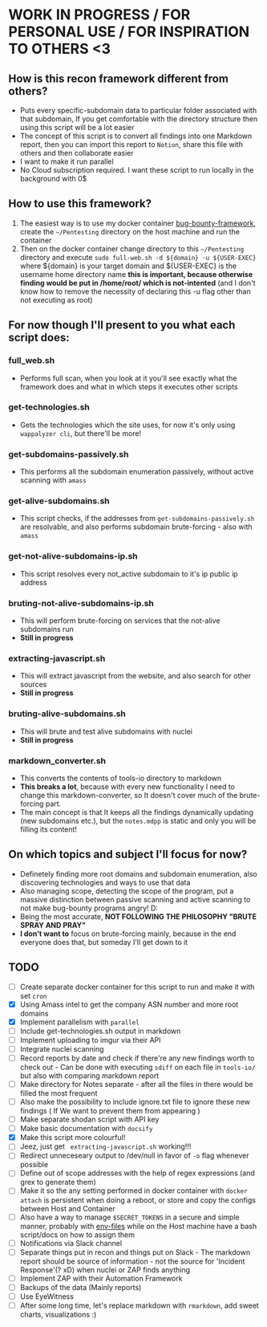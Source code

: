 
# WORK IN PROGRESS / FOR PERSONAL USE / FOR INSPIRATION TO OTHERS <3

## How is this recon framework different from others?
- Puts every specific-subdomain data to particular folder associated with that subdomain, If you get comfortable with the directory structure then using this script will be a lot easier
- The concept of this script is to convert all findings into one Markdown report, then you can import this report to ```Notion```, share this file with others and then collaborate easier
- I want to make it run parallel
- No Cloud subscription required. I want these script to run locally in the background with 0$

## How to use this framework?
1. The easiest way is to use my docker container [bug-bounty-framework](https://github.com/Cloufish/blackarch-zsh-container/tree/master/bug-bounty-framework-web), create the ```~/Pentesting``` directory on the host machine and run the container
2. Then on the docker container change directory to this ```~/Pentesting``` directory and execute ```sudo full-web.sh -d ${domain} -u ${USER-EXEC}``` where ${domain} is your target domain and ${USER-EXEC} is the username home directory name **this is important, because otherwise finding would be put in /home/root/  which is not-intented**  (and I don't know how to remove the necessity of declaring this -u flag other than not executing as root)
## For now though I'll present to you what each script does:

### full_web.sh
- Performs full scan, when you look at it you'll see exactly what the framework does and what in which steps it executes other scripts
### get-technologies.sh
- Gets the technologies which the site uses, for now it's only using ```wappalyzer cli```, but there'll be more!
### get-subdomains-passively.sh
- This performs all the subdomain enumeration passively, without active scanning with ```amass```
### get-alive-subdomains.sh
- This script checks, if the addresses from ```get-subdomains-passively.sh``` are resolvable, and also performs subdomain brute-forcing - also with ```amass```
### get-not-alive-subdomains-ip.sh
- This script resolves every not_active subdomain to it's ip public ip address
### bruting-not-alive-subdomains-ip.sh
- This will perform brute-forcing on services that the not-alive subdomains run
- **Still in progress**
### extracting-javascript.sh
- This will extract javascript from the website, and also search for other sources
- **Still in progress**
### bruting-alive-subdomains.sh
- This will brute and test alive subdomains with nuclei
- **Still in progress**
### markdown_converter.sh
- This converts the contents of tools-io directory to markdown
- **This breaks a lot**, because with every new functionality I need to change this markdown-converter, so It doesn't cover much of the brute-forcing part.
- The main concept is that It keeps all the findings dynamically updating (new subdomains etc.), but the ```notes.mdpp``` is static and only you will be filling its content!
## On which topics and subject I'll focus for now?
- Definetely finding more root domains and subdomain enumeration, also discovering technologies and ways to use that data
- Also managing scope, detecting the scope of the program, put a massive distinction between passive scanning and active scanning to not make bug-bounty programs angry! D:
- Being the most accurate, **NOT FOLLOWING THE PHILOSOPHY "BRUTE SPRAY AND PRAY"**
- **I don't want to** focus on brute-forcing mainly, because in the end everyone does that, but someday I'll get down to it
## TODO
- [ ] Create separate docker container for this script to run and make it with set ```cron```
- [x] Using Amass intel to get the company ASN number and more root domains
- [x] Implement parallelism with ```parallel```
- [ ] Include get-technologies.sh output in markdown
- [ ] Implement uploading to imgur via their API
- [ ] Integrate nuclei scanning
- [ ] Record reports by date and check if there're any new findings worth to check out - Can be done with executing ```sdiff``` on each file in ```tools-io/``` but also with comparing markdown report
- [ ] Make directory for Notes separate - after all the files in there would be filled the most frequent
- [ ] Also make the possibility to include ignore.txt file to ignore these new findings ( If We want to prevent them from appearing )
- [ ] Make separate shodan script with API key
- [ ] Make basic documentation with ```docsify```
- [x] Make this script more colourful!
- [ ] Jeez, just get ``` extracting-javascript.sh``` working!!!
- [ ] Redirect unneceseary output to /dev/null in favor of ```-o``` flag whenever possible
- [ ] Define out of scope addresses with the help of regex expressions (and grex to generate them)
- [ ] Make it so the any setting performed in docker container with ```docker attach``` is persistent when doing a reboot, or store and copy the configs between Host and Container
- [ ] Also have a way to manage ```$SECRET_TOKENS``` in a secure and simple manner, probably with [env-files](https://docs.docker.com/engine/reference/commandline/run/#set-environment-variables--e---env---env-file) while on the Host machine have a bash script/docs on how to assign them
- [ ] Notifications via Slack channel
- [ ] Separate things put in recon and things put on Slack - The markdown report should be source of information - not the source for 'Incident Response'(? xD) when nuclei or ZAP finds anything
- [ ] Implement ZAP with their Automation Framework
- [ ] Backups of the data (Mainly reports)
- [ ] Use EyeWitness
- [ ] After some long time, let's replace markdown with ```rmarkdown```, add sweet charts, visualizations :)
